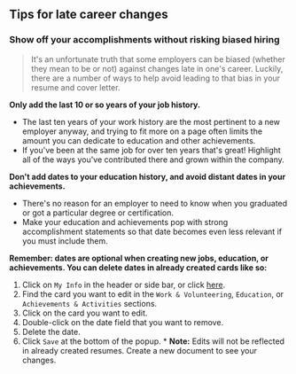 ## Tips for late career changes

### Show off your accomplishments without risking biased hiring

> It's an unfortunate truth that some employers can be biased (whether they mean to be or not) against changes late in one's career. Luckily, there are a number of ways to help avoid leading to that bias in your resume and cover letter.

**Only add the last 10 or so years of your job history.**
  * The last ten years of your work history are the most pertinent to a new employer anyway, and trying to fit more on a page often limits the amount you can dedicate to education and other achievements.
  * If you've been at the same job for over ten years that's great! Highlight all of the ways you've contributed there and grown within the company.

**Don't add dates to your education history, and avoid distant dates in your achievements.**
  * There's no reason for an employer to need to know when you graduated or got a particular degree or certification.
  * Make your education and achievements pop with strong accomplishment statements so that date becomes even less relevant if you must include them.

**Remember: dates are optional when creating new jobs, education, or achievements. You can delete dates in already created cards like so:**
  1. Click on `My Info` in the header or side bar, or click [here](https://savviest.com/app/events).
  2. Find the card you want to edit in the `Work & Volunteering`, `Education`, or `Achievements & Activities` sections.
  3. Click on the card you want to edit.
  4. Double-click on the date field that you want to remove.
  5. Delete the date.
  6. Click `Save` at the bottom of the popup.
    * **Note:** Edits will not be reflected in already created resumes. Create a new document to see your changes.
